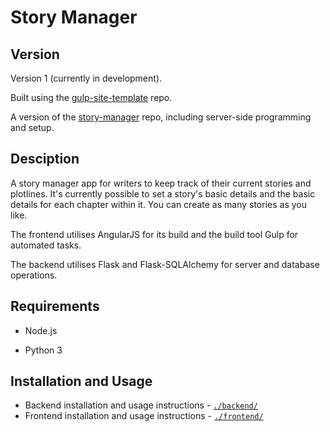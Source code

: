 # Story Manager

## Version

Version 1 (currently in development).

Built using the [gulp-site-template](https://github.com/shirblc/gulp-site-template) repo.

A version of the [story-manager](https://github.com/shirblc/story-manager) repo, including server-side programming and setup.

## Desciption

A story manager app for writers to keep track of their current stories and plotlines. It's currently possible to set a story's basic details and the basic details for each chapter within it. You can create as many stories as you like.

The frontend utilises AngularJS for its build and the build tool Gulp for automated tasks.

The backend utilises Flask and Flask-SQLAlchemy for server and database operations.

## Requirements

- Node.js

- Python 3

## Installation and Usage

- Backend installation and usage instructions - [`./backend/`](./backend/README.md)
- Frontend installation and usage instructions - [`./frontend/`](./frontend/README.md)
